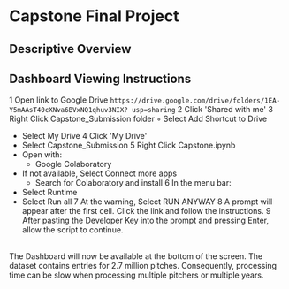 # Capstone Final Project

## Descriptive Overview

## Dashboard Viewing Instructions
1 Open link to Google Drive
``` https://drive.google.com/drive/folders/1EA-Y5mAAsT40cXNva6BVxNQ1qhuv3NIX? usp=sharing ```
2 Click 'Shared with me'
3 Right Click Capstone_Submission folder ◦ Select Add Shortcut to Drive
  * Select My Drive
4 Click 'My Drive'
  * Select Capstone_Submission
5 Right Click Capstone.ipynb
  * Open with:
    * Google Colaboratory
  * If not available, Select Connect more apps
    * Search for Colaboratory and install
6 In the menu bar:
  * Select Runtime
  * Select Run all
7 At the warning, Select RUN ANYWAY
8 A prompt will appear after the first cell. Click the link and follow the instructions.
9 After pasting the Developer Key into the prompt and pressing Enter, allow the script to continue.
<br>
The Dashboard will now be available at the bottom of the screen. The dataset contains entries for 2.7 million pitches. Consequently, processing time can be slow when processing multiple pitchers or multiple years.
